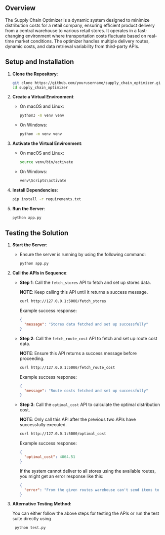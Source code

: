 ## Overview

   The Supply Chain Optimizer is a dynamic system designed to minimize distribution costs for a retail company, ensuring efficient product delivery from a central warehouse to various retail stores. It operates in a fast-changing environment where transportation costs fluctuate based on real-time market conditions. The optimizer handles multiple delivery routes, dynamic costs, and data retrieval variability from third-party APIs.



## Setup and Installation

1. **Clone the Repository**:
   
   ```bash
   git clone https://github.com/yourusername/supply_chain_optimizer.git
   cd supply_chain_optimizer

2. **Create a Virtual Environment**:
   
   - On macOS and Linux:
     
     ```bash
     python3 -m venv venv
     ```
   - On Windows:
     
     ```bash
     python -m venv venv
     ```

4. **Activate the Virtual Environment**:
   
   - On macOS and Linux:
     
     ```bash
     source venv/bin/activate
     ```
   - On Windows:
     
     ```bash
     venv\Scripts\activate
     ```

6. **Install Dependencies**:
   
   ```bash
   pip install -r requirements.txt

8. **Run the Server**:
   
   ```bash
   python app.py


## Testing the Solution

1. **Start the Server**:
   - Ensure the server is running by using the following command:
     
     ```bash
     python app.py
     ```

2. **Call the APIs in Sequence**:

   - **Step 1**: Call the `fetch_stores` API to fetch and set up stores data.
     
      **NOTE**: Keep calling this API until it returns a success message.
       
     ```bash
     curl http://127.0.0.1:5000/fetch_stores
     ```
     Example success response:
     
     ```json
     {
       "message": "Stores data fetched and set up successfully"
     }
     ```

   - **Step 2**: Call the `fetch_route_cost` API to fetch and set up route cost data.
     
     **NOTE**: Ensure this API returns a success message before proceeding.
       
     ```bash
     curl http://127.0.0.1:5000/fetch_route_cost
     ```
     
     Example success response:
     
     ```json
     {
       "message": "Route costs fetched and set up successfully"
     }
     ```

   - **Step 3**: Call the `optimal_cost` API to calculate the optimal distribution cost.
     
     **NOTE**: Only call this API after the previous two APIs have successfully executed.
       
     ```bash
     curl http://127.0.0.1:5000/optimal_cost
     ```
     
     Example success response:
     
     ```json
     {
       "optimal_cost": 4064.51
     }
     ```

     If the system cannot deliver to all stores using the available routes, you might get an error response like this:
     ```json
     {
       "error": "From the given routes warehouse can't send items to all stores."
     }
     ```

3. **Alternative Testing Method:**

   You can either follow the above steps for testing the APIs or run the test suite directly using

    ```bash
     python test.py
     ```

